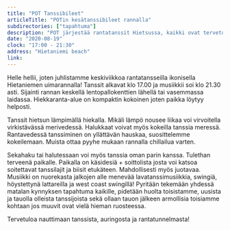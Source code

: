 ```yaml
---
title: "POT Tanssibileet"
articleTitle: "POTin kesätanssibileet rannalla"
subdirectories: ["tapahtuma"]
description: "POT järjestää rantatanssit Hietsussa, kaikki ovat tervetulleita"
date: "2020-08-19"
clock: "17:00 - 21:30"
address: "Hietaniemi beach"
link:
---
```


Helle hellii, joten juhlistamme keskiviikkoa rantatansseilla ikonisella Hietaniemen uimarannalla! Tanssit alkavat klo 17.00 ja musiikkii soi klo 21.30 asti. Sijainti rannan keskellä lentopallokenttien lähellä tai vasemmassa laidassa. Hiekkaranta-alue on kompaktin kokoinen joten paikka löytyy helposti.

Tanssit hietsun lämpimällä hiekalla. Mikäli lämpö nousee liikaa voi virvoitella virkistävässä merivedessä. Halukkaat voivat myös kokeilla tanssia meressä. Rantavedessä tanssiminen on yllättävän hauskaa, suosittelemme kokeilemaan. Muista ottaa pyyhe mukaan rannalla chillailua varten.

Sekahaku tai halutessaan voi myös tanssia oman parin kanssa. Tulethan terveenä paikalle. Paikalla on käsidesiä + soittolista josta voi katsoa soitettavat tanssilajit ja biisit etukäteen. Mahdollisesti myös juotavaa. Musiikki on nuorekasta jalkojen alle menevää lavatanssimusiikkia, swingiä, höystettynä lattareilla ja west coast swingillä! Pyritään tekemään yhdessä matalan kynnyksen tapahtuma kaikille, pidetään huolta toisistamme, uusista ja tauolla olleista tanssijoista sekä ollaan tauon jälkeen armollisia toisiamme kohtaan jos muuvit ovat vielä hieman ruosteessa.

Tervetuloa nauttimaan tanssista, auringosta ja rantatunnelmasta!
